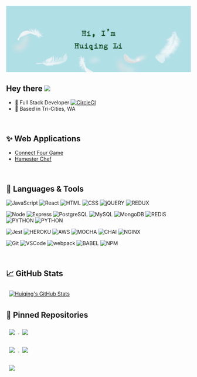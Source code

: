![Huiqing's GitHub Banner](./assets/GitHubHeader.png)

## Hey there <img src="https://media.giphy.com/media/hvRJCLFzcasrR4ia7z/giphy.gif" width="25px">

- :office: Full Stack Developer [![CircleCI](https://circleci.com/gh/circleci/circleci-docs.svg?style=svg)](https://circleci.com/gh/circleci/circleci-docs)
- :round_pushpin: Based in Tri-Cities, WA

<br>

## ✨ Web Applications

- [Connect Four Game](https://hqconnectfour.herokuapp.com/)
- [Hamester Chef](https://hqhamsterchef.herokuapp.com/)

<br>

## 💼 Languages & Tools
![JavaScript](https://img.shields.io/badge/JavaScript%20-%23323330.svg?&style=flat-square&logo=javascript&logoColor=034749&color=B0E0E6)
![React](https://img.shields.io/badge/React%20-%2320232a.svg?&style=flat-square&logo=react&logoColor=034749&color=B0E0E6)
![HTML](https://img.shields.io/badge/HTML5%20-%23E34F26.svg?&style=flat-square&logo=html5&logoColor=034749&color=B0E0E6)
![CSS](https://img.shields.io/badge/CSS3%20-%231572B6.svg?&style=flat-square&logo=css3&logoColor=034749&color=B0E0E6)
![jQUERY](https://img.shields.io/badge/jQuery-0769AD?style=flat-square&logo=jquery&logoColor=034749&color=B0E0E6)
![REDUX](https://img.shields.io/badge/Redux-593D88?style=flat-square&logo=redux&logoColor=034749&color=B0E0E6)

![Node](https://img.shields.io/badge/Node.js%20-%2343853D.svg?&style=flat-square&logo=node.js&logoColor=9E880D&color=B0E0E6)
![Express](https://img.shields.io/badge/express-00BAFF?style=flat-square&logo=express&logoColor=9E880D&color=B0E0E6)
![PostgreSQL](https://img.shields.io/badge/PostgreSQL-%23316192.svg?&style=flat-square&logo=postgresql&logoColor=9E880D&color=B0E0E6)
![MySQL](https://img.shields.io/badge/MySQL-%2300f.svg?&style=flat-square&logo=mysql&logoColor=9E880D&color=B0E0E6)
![MongoDB](https://img.shields.io/badge/MongoDB-%234ea94b.svg?&style=flat-square&logo=mongodb&logoColor=9E880D&color=B0E0E6)
![REDIS](https://img.shields.io/badge/redis-DC382D?style=flat-square&logo=redis&logoColor=9E880D&color=B0E0E6)
![PYTHON](https://img.shields.io/badge/Python-3776AB?style=flat-square&logo=python&logoColor=9E880D&color=B0E0E6)
![PYTHON](https://img.shields.io/badge/Python-3776AB?style=flat-square&logo=python&logoColor=9E880D&color=B0E0E6)

![Jest](https://img.shields.io/badge/Jest%20-%23C21325.svg?&style=flat-square&logo=Jest&logoColor=034749&color=B0E0E6)
![HEROKU](https://img.shields.io/badge/Heroku-430098?style=flat-square&logo=heroku&logoColor=034749&color=B0E0E6)
![AWS](https://img.shields.io/badge/Amazon_AWS-232F3E?style=flat-square&logo=amazon-aws&logoColor=034749&color=B0E0E6)
![MOCHA](https://img.shields.io/badge/mocha-8D6748?style=flat-square&logo=mocha&logoColor=034749&color=B0E0E6)
![CHAI](https://img.shields.io/badge/chai-A30701?style=flat-square&logo=chai&logoColor=034749&color=B0E0E6)
![NGINX](https://img.shields.io/badge/Nginx-009639?style=flat-square&logo=nginx&logoColor=034749&color=B0E0E6)

![Git](https://img.shields.io/badge/Git%20-%23F05033.svg?style=flat-square&logo=git&logoColor=9E880D&color=B0E0E6)
![VSCode](https://img.shields.io/badge/VS%20Code%20-%23007ACC.svg?&style=flat-square&logo=visual-studio-code&logoColor=9E880D&color=B0E0E6)
![webpack](https://img.shields.io/badge/webpack%20-%238DD6F9.svg?&style=flat-square&logo=webpack&logoColor=9E880D&color=B0E0E6)
![BABEL](https://img.shields.io/badge/Babel-F9DC3E?style=flat-square&logo=babel&logoColor=9E880D&color=B0E0E6)
![NPM](https://img.shields.io/badge/npm-CB3837?style=flat-square&logo=npm&logoColor=9E880D&color=B0E0E6)

<br>

## &#x1f4c8; GitHub Stats

<a href="https://github.com/sharplessHQ">
  <img align="center" style="margin:0.5rem" src="https://github-readme-stats.vercel.app/api?username=sharplessHQ&show_icons=true&line_height=27&count_private=true&title_color=034749&text_color=0E6A6B&icon_color=9E880D&bg_color=B0E0E6" alt="Huiqing's GitHub Stats" />
</a>

## 📌 Pinned Repositories

<a href="https://github.com/sharplessHQ/hqConnectFour">
  <img align="center" style="margin:0.5rem" src="https://github-readme-stats.vercel.app/api/pin/?username=sharplessHQ&repo=hqConnectFour&title_color=034749&text_color=0E6A6B&icon_color=9E880D&bg_color=B0E0E6" />
</a>

<a href="https://github.com/sharplessHQ/hqHamsterChef">
  <img align="center" style="margin:0.5rem" src="https://github-readme-stats.vercel.app/api/pin/?username=sharplessHQ&repo=hqHamsterChef&title_color=034749&text_color=0E6A6B&icon_color=9E880D&bg_color=B0E0E6" />
</a>

<br>
<br>

<a href="https://github.com/sharplessHQ/Atelier-FrontEnd">
  <img align="center" style="margin:0.5rem" src="https://github-readme-stats.vercel.app/api/pin/?username=sharplessHQ&repo=Atelier-FrontEnd&title_color=034749&text_color=0E6A6B&icon_color=9E880D&bg_color=B0E0E6" />
</a>

<a href="https://github.com/sharplessHQ/Atelier-BackEnd">
  <img align="center" style="margin:0.5rem" src="https://github-readme-stats.vercel.app/api/pin/?username=sharplessHQ&repo=Atelier-BackEnd&title_color=034749&text_color=0E6A6B&icon_color=9E880D&bg_color=B0E0E6" />
</a>

<br>
<br>

<a href="https://github.com/sharplessHQ/Galileo">
  <img align="center" style="margin:0.5rem" src="https://github-readme-stats.vercel.app/api/pin/?username=sharplessHQ&repo=Galileo&title_color=034749&text_color=0E6A6B&icon_color=9E880D&bg_color=B0E0E6" />
</a>

<br>

<!--
**sharplessHQ/sharplessHQ** is a ✨ _special_ ✨ repository because its `README.md` (this file) appears on your GitHub profile.

Here are some ideas to get you started:

- 🔭 I’m currently working on ...
- 🌱 I’m currently learning ...
- 👯 I’m looking to collaborate on ...
- 🤔 I’m looking for help with ...
- 💬 Ask me about ...
- 📫 How to reach me: ...
- 😄 Pronouns: ...
- ⚡ Fun fact: ...
-->
